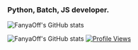 ### **Python, Batch, JS developer.**

![FanyaOff's GitHub stats](https://github-readme-stats.vercel.app/api?username=SavokBS&layout=compact&langs_count=7&theme=dracula)

![FanyaOff's GitHub stats](https://github-readme-stats.vercel.app/api/top-langs/?username=SavokBS&layout=compact&langs_count=7&theme=dracula)
[![Profile Views](https://gpvc.arturio.dev/savokbs)](https://t.me/vokesprojects)
